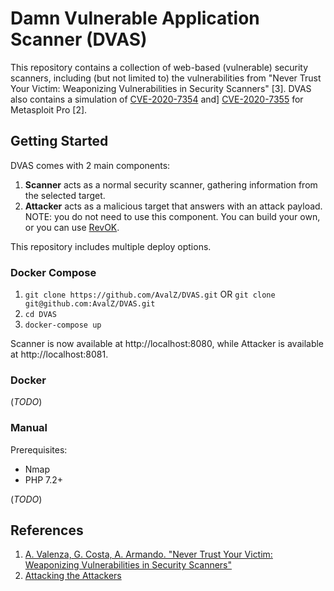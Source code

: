 # Damn Vulnerable Application Scanner (DVAS)

This repository contains a collection of web-based (vulnerable) security scanners,
including (but not limited to) the vulnerabilities from "Never Trust Your Victim: Weaponizing Vulnerabilities in Security Scanners" [3].
DVAS also contains a simulation of [CVE-2020-7354](https://cve.mitre.org/cgi-bin/cvename.cgi?name=2020-7354) and]
[CVE-2020-7355](https://cve.mitre.org/cgi-bin/cvename.cgi?name=2020-7355) for Metasploit Pro [2].

## Getting Started

DVAS comes with 2 main components:
1. **Scanner** acts as a normal security scanner, gathering information from the selected target.
2. **Attacker** acts as a malicious target that answers with an attack payload. NOTE: you do not need to use this component. You can build your own, or you can use [RevOK](https://github.com/AvalZ/RevOK).

This repository includes multiple deploy options.

### Docker Compose

1. `git clone https://github.com/AvalZ/DVAS.git` OR `git clone git@github.com:AvalZ/DVAS.git`
2. `cd DVAS`
3. `docker-compose up`

Scanner is now available at http://localhost:8080, while Attacker is available at http://localhost:8081.

### Docker

(*TODO*)

### Manual

Prerequisites:
- Nmap
- PHP 7.2+

(*TODO*)

## References

1. [A. Valenza, G. Costa, A. Armando. "Never Trust Your Victim: Weaponizing Vulnerabilities in Security Scanners"](https://www.researchgate.net/publication/344642774_Never_Trust_Your_Victim_Weaponizing_Vulnerabilities_in_Security_Scanners)
2. [Attacking the Attackers](https://avalz.it/research/metasploit-pro-xss-to-rce/)
